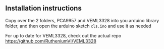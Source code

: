 ## Installation instructions

Copy over the 2 folders, PCA9957 and VEML3328 into you arduino library folder, and then open the arduino sketch `cls.ino` and use it as needed

For up to date for VEML3328, check out the actual repo https://github.com/RutheniumVI/VEML3328